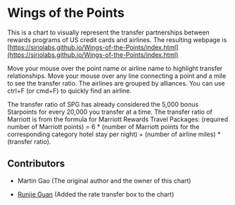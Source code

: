 # Wings of the Points

This is a chart to visually represent the transfer partnerships between rewards programs of US credit cards and airlines. The resulting webpage is [https://siriolabs.github.io/Wings-of-the-Points/index.html](https://siriolabs.github.io/Wings-of-the-Points/index.html)

Move your mouse over the point name or airline name to highlight transfer relationships. Move your mouse over any line connecting a point and a mile to see the transfer ratio. The airlines are grouped by alliances. You can use ctrl+F (or cmd+F) to quickly find an airline.

The transfer ratio of SPG has already considered the 5,000 bonus Starpoints for every 20,000 you transfer at a time. The transfer ratio of Marriott is from the formula for Marriott Rewards Travel Packages: (required number of Marriott points) = 6 * (number of Marriott points for the corresponding category hotel stay per night) + (number of airline miles) * (transfer ratio).

## Contributors

* Martin Gao (The original author and the owner of this chart)

* [Runjie Guan](http://anoxic.me) (Added the rate transfer box to the chart)
